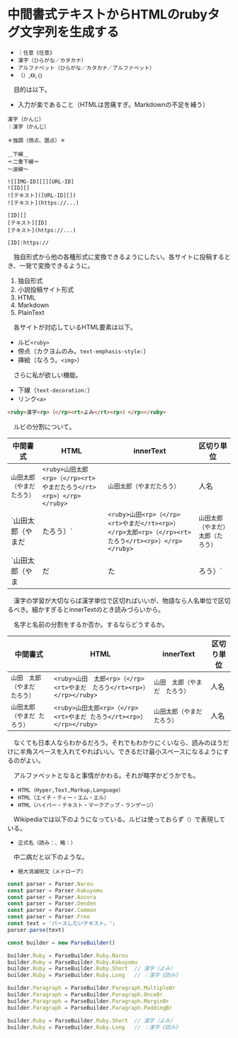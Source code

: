 # 中間書式テキストからHTMLのrubyタグ文字列を生成する

* `｜任意《任意》`
* `漢字（ひらがな／カタカナ）`
* `アルファベット（ひらがな／カタカナ／アルファベット）`
* `（）`,`《》`,`｛｝`

　目的は以下。

* 入力が楽であること（HTMLは苦痛すぎ。Markdownの不足を補う）

```
漢字｛かんじ｝
｜漢字｛かんじ｝
```
```
＊強調（傍点、圏点）＊
```
```
＿下線＿
＝二重下線＝
〜波線〜
```
```
![[IMG-ID][]][URL-ID]
![ID][]
![テキスト]([URL-ID][])
![テキスト](https://...)

[ID][]
[テキスト][ID]
[テキスト](https://...)

[ID]:https://
```

　独自形式から他の各種形式に変換できるようにしたい。各サイトに投稿するとき、一発で変換できるように。

1. 独自形式
2. 小説投稿サイト形式
3. HTML
3. Markdown
4. PlainText

　各サイトが対応しているHTML要素は以下。

* ルビ`<ruby>`
* 傍点（カクヨムのみ。`text-emphasis-style:`）
* 挿絵（なろう。`<img>`）

　さらに私が欲しい機能。

* 下線（`text-decoration:`）
* リンク`<a>`

```html
<ruby>漢字<rp>（</rp><rt>よみ</rt><rp>）</rp></ruby>
```

　ルビの分割について。

中間書式|HTML|innerText|区切り単位
--------|----|---------|----------
`山田太郎（やまだたろう）`|`<ruby>山田太郎<rp>（</rp><rt>やまだたろう</rt><rp>）</rp></ruby>`|`山田太郎（やまだたろう）`|人名
`山田太郎（やまだ|たろう）`|`<ruby>山田<rp>（</rp><rt>やまだ</rt><rp>）</rp>太郎<rp>（</rp><rt>たろう</rt><rp>）</rp></ruby>`|`山田太郎（やまだ）太郎（たろう）`|名字、名前
`山田太郎（やま|だ|た|ろう）`|`<ruby>山<rp>（</rp><rt>やま</rt><rp>）</rp>田<rp>（</rp><rt>だ</rt><rp>）</rp>太<rp>（</rp><rt>た</rt><rp>）</rp>郎<rp>（</rp><rt>ろう</rt><rp>）</rp></ruby>`|`山（やま）田（だ）太（た）郎（ろう）`|漢字

　漢字の学習が大切ならば漢字単位で区切ればいいが、物語なら人名単位で区切るべき。細かすぎるとinnerTextのとき読みづらいから。

　名字と名前の分割をするか否か。するならどうするか。

中間書式|HTML|innerText|区切り単位
--------|----|---------|----------
`山田　太郎（やまだ　たろう）`|`<ruby>山田　太郎<rp>（</rp><rt>やまだ　たろう</rt><rp>）</rp></ruby>`|`山田　太郎（やまだ　たろう）`|人名
`山田太郎（やまだ たろう）`|`<ruby>山田太郎<rp>（</rp><rt>やまだ たろう</rt><rp>）</rp></ruby>`|`山田太郎（やまだ たろう）`|人名

　なくても日本人ならわかるだろう。それでもわかりにくいなら、読みのほうだけに半角スペースを入れてやればいい。できるだけ最小スペースになるようにするのがよい。

　アルファベットとなると事情がかわる。それが略字かどうかでも。

* `HTML（Hyper,Text,Markup,Language）`
* `HTML（エイチ・ティー・エム・エル）`
* `HTML（ハイパー・テキスト・マークアップ・ランゲージ）`

　Wikipediaでは以下のようになっている。ルビは使っておらず`（）`で表現している。

* `正式名（読み：、略：）`

　中二病だと以下のような。

* `極大消滅呪文（メドローア）`

```javascript
const parser = Parser.Narou
const parser = Parser.Kakuyomu
const parser = Parser.Aozora
const parser = Parser.Denden
const parser = Parser.Common
const parser = Parser.Free
const text = 'パースしたいテキスト。';
parser.parse(text)
```
```javascript
const builder = new ParseBuilder()

builder.Ruby = ParseBuilder.Ruby.Narou
builder.Ruby = ParseBuilder.Ruby.Kakuyomu
builder.Ruby = ParseBuilder.Ruby.Short  // 漢字（よみ）
builder.Ruby = ParseBuilder.Ruby.Long   // ｜漢字《読み》

builder.Paragraph = ParseBuilder.Paragraph.MultipleBr
builder.Paragraph = ParseBuilder.Paragraph.OnceBr
builder.Paragraph = ParseBuilder.Paragraph.MarginBr
builder.Paragraph = ParseBuilder.Paragraph.PaddingBr
```
```javascript
builder.Ruby = ParseBuilder.Ruby.Short  // 漢字（よみ）
builder.Ruby = ParseBuilder.Ruby.Long   // ｜漢字《読み》
```


